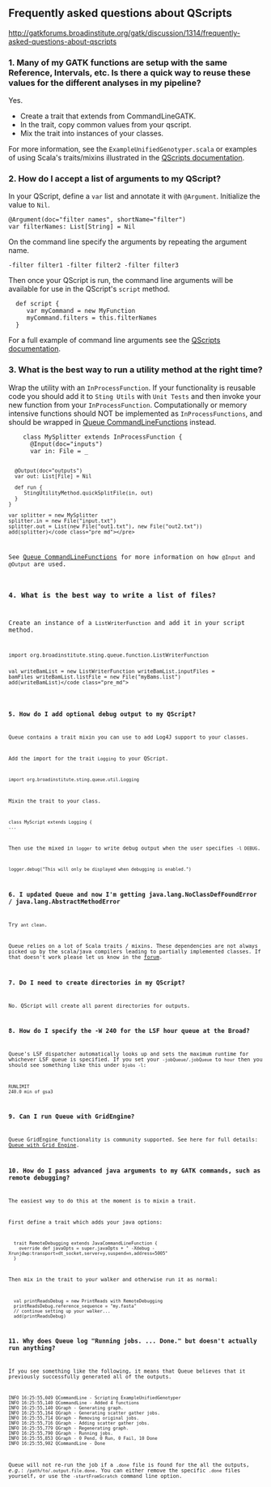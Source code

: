 ## Frequently asked questions about QScripts

http://gatkforums.broadinstitute.org/gatk/discussion/1314/frequently-asked-questions-about-qscripts

<h3>1. Many of my GATK functions are setup with the same Reference, Intervals, etc. Is there a quick way to reuse these values for the different analyses in my pipeline?</h3>
<p>Yes.</p>
<ul>
<li>Create a trait that extends from CommandLineGATK.</li>
<li>In the trait, copy common values from your qscript.</li>
<li>Mix the trait into instances of your classes.</li>
</ul>
<p>For more information, see the <code>ExampleUnifiedGenotyper.scala</code> or examples of using Scala's traits/mixins illustrated in the <a href="http://gatkforums.broadinstitute.org/discussion/1307/queue-pipeline-scripts-qscripts">QScripts documentation</a>.</p>
<h3>2. How do I accept a list of arguments to my QScript?</h3>
<p>In your QScript, define a <code>var</code> list and annotate it with <code>@Argument</code>. Initialize the value to <code>Nil</code>.</p>
<pre><code class="pre_md">@Argument(doc="filter names", shortName="filter")
var filterNames: List[String] = Nil</code class="pre_md"></pre>
<p>On the command line specify the arguments by repeating the argument name.</p>
<pre><code class="pre_md">-filter filter1 -filter filter2 -filter filter3</code class="pre_md"></pre>
<p>Then once your QScript is run, the command line arguments will be available for use in the QScript's <code>script</code> method.</p>
<pre><code class="pre_md">  def script {
     var myCommand = new MyFunction
     myCommand.filters = this.filterNames
  }</code class="pre_md"></pre>
<p>For a full example of command line arguments see the <a href="http://gatkforums.broadinstitute.org/discussion/1307/queue-pipeline-scripts-qscripts">QScripts documentation</a>.</p>
<h3>3. What is the best way to run a utility method at the right time?</h3>
<p>Wrap the utility with an <code>InProcessFunction</code>. If your functionality is reusable code you should add it to <code>Sting Utils</code> with <code>Unit Tests</code> and then invoke your new function from your <code>InProcessFunction</code>. Computationally or memory intensive functions should NOT be implemented as <code>InProcessFunctions</code>, and should be wrapped in <a href="http://gatkforums.broadinstitute.org/discussion/1312/queue-commandlinefunctions">Queue CommandLineFunctions</a> instead.</p>
<pre><code class="pre_md">    class MySplitter extends InProcessFunction {
      @Input(doc="inputs")
      var in: File = _

      @Output(doc="outputs")
      var out: List[File] = Nil

      def run {
         StingUtilityMethod.quickSplitFile(in, out)
      }
    }

    var splitter = new MySplitter
    splitter.in = new File("input.txt")
    splitter.out = List(new File("out1.txt"), new File("out2.txt"))
    add(splitter)</code class="pre_md"></pre>
<p>See <a href="http://gatkforums.broadinstitute.org/discussion/1312/queue-commandlinefunctions">Queue CommandLineFunctions</a> for more information on how <code>@Input</code> and <code>@Output</code> are used.</p>
<h3>4. What is the best way to write a list of files?</h3>
<p>Create an instance of a <code>ListWriterFunction</code> and add it in your script method. </p>
<pre><code class="pre_md">import org.broadinstitute.sting.queue.function.ListWriterFunction

val writeBamList = new ListWriterFunction
writeBamList.inputFiles = bamFiles
writeBamList.listFile = new File("myBams.list")
add(writeBamList)</code class="pre_md"></pre>
<h3>5. How do I add optional debug output to my QScript?</h3>
<p>Queue contains a trait mixin you can use to add Log4J support to your classes.</p>
<p>Add the import for the trait <code>Logging</code> to your QScript.</p>
<pre><code class="pre_md">import org.broadinstitute.sting.queue.util.Logging</code class="pre_md"></pre>
<p>Mixin the trait to your class.</p>
<pre><code class="pre_md">class MyScript extends Logging {
...</code class="pre_md"></pre>
<p>Then use the mixed in <code>logger</code> to write debug output when the user specifies <code>-l DEBUG</code>.</p>
<pre><code class="pre_md">logger.debug("This will only be displayed when debugging is enabled.")</code class="pre_md"></pre>
<h3>6. I updated Queue and now I'm getting java.lang.NoClassDefFoundError / java.lang.AbstractMethodError</h3>
<p>Try <code>ant clean</code>.</p>
<p>Queue relies on a lot of Scala traits / mixins. These dependencies are not always picked up by the scala/java compilers leading to partially implemented classes. If that doesn't work please let us know in the <a href="http://gatkforums.broadinstitute.org/">forum</a>.</p>
<h3>7. Do I need to create directories in my QScript?</h3>
<p>No. QScript will create all parent directories for outputs.</p>
<h3>8. How do I specify the -W 240 for the LSF hour queue at the Broad?</h3>
<p>Queue's LSF dispatcher automatically looks up and sets the maximum runtime for whichever LSF queue is specified. If you set your <code>-jobQueue/.jobQueue</code> to <code>hour</code> then you should see something like this under <code>bjobs -l</code>:</p>
<pre><code class="pre_md">RUNLIMIT
240.0 min of gsa3</code class="pre_md"></pre>
<h3>9. Can I run Queue with GridEngine?</h3>
<p>Queue GridEngine functionality is community supported. See here for full details: <a href="http://gatkforums.broadinstitute.org/discussion/1313/queue-with-grid-engine">Queue with Grid Engine</a>.</p>
<h3>10. How do I pass advanced java arguments to my GATK commands, such as remote debugging?</h3>
<p>The easiest way to do this at the moment is to mixin a trait.</p>
<p>First define a trait which adds your java options:</p>
<pre><code class="pre_md">  trait RemoteDebugging extends JavaCommandLineFunction {
    override def javaOpts = super.javaOpts + " -Xdebug -Xrunjdwp:transport=dt_socket,server=y,suspend=n,address=5005"
  }</code class="pre_md"></pre>
<p>Then mix in the trait to your walker and otherwise run it as normal:</p>
<pre><code class="pre_md">  val printReadsDebug = new PrintReads with RemoteDebugging
  printReadsDebug.reference_sequence = "my.fasta"
  // continue setting up your walker...
  add(printReadsDebug)</code class="pre_md"></pre>
<h3>11. Why does Queue log &quot;Running jobs. ... Done.&quot; but doesn't actually run anything?</h3>
<p>If you see something like the following, it means that Queue believes that it previously successfully generated all of the outputs.</p>
<pre><code class="pre_md">INFO 16:25:55,049 QCommandLine - Scripting ExampleUnifiedGenotyper 
INFO 16:25:55,140 QCommandLine - Added 4 functions 
INFO 16:25:55,140 QGraph - Generating graph. 
INFO 16:25:55,164 QGraph - Generating scatter gather jobs. 
INFO 16:25:55,714 QGraph - Removing original jobs. 
INFO 16:25:55,716 QGraph - Adding scatter gather jobs. 
INFO 16:25:55,779 QGraph - Regenerating graph. 
INFO 16:25:55,790 QGraph - Running jobs. 
INFO 16:25:55,853 QGraph - 0 Pend, 0 Run, 0 Fail, 10 Done 
INFO 16:25:55,902 QCommandLine - Done </code class="pre_md"></pre>
<p>Queue will not re-run the job if a <code>.done</code> file is found for the all the outputs, <em>e.g.</em>: <code>/path/to/.output.file.done</code>. You can either remove the specific <code>.done</code> files yourself, or use the <code>-startFromScratch</code> command line option.</p>